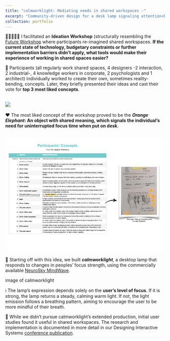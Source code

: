 ```yaml
---
title: "calmworklight: Mediating needs in shared workspaces 💡"
excerpt: "Community-driven design for a desk lamp signaling attention<br/><img src='/images/500x300.png'>"
collection: portfolio
---
```


🧑🏻‍🤝‍🧑🏿 I facilitated an <b>Ideation Workshop</b> (structurally resembling the [Future Workshop](https://participedia.net/method/4796) where participants re-imagined shared workspaces. <b>If the current state of technology, budgetary constraints or further implementation barriers didn’t apply, what tools would make their experience of working in shared spaces easier?</b>

🎤 Participants (all regularly work shared spaces, 4 designers -2 interaction, 2 industrial-, 4 knowledge workers in corporate, 2 psychologists and 1 architect) individually worked to create their own, sometimes reality-bending, concepts. Later, they briefly presented their ideas and cast their vote for <b>top 3 most liked concepts</b>.

<br/><img src='/images/calmworklight-concepts-on-wall.png'>

❤ The most liked concept of the workshop proved to be the <b><i>Orange Elephant</i>: An object with shared meaning, which signals the individual’s need for uninterrupted focus time when put on desk</b>.

<br/><img src='/images/calmworklight-list.png'>

🧠 Starting off with this idea, we built <b><i>calmworklight</i></b>, a desktop lamp that responds to changes in peoples’ focus strength, using the commercially available [NeuroSky MindWave](https://store.neurosky.com/pages/mindwave). 

image of calmworklight

ℹ️ The lamp’s expression depends solely on the <b>user’s level of focus</b>. If it is strong, the lamp returns a steady, calming warm light. If not, the light emission follows a breathing pattern, aiming to encourage the user to be more mindful of their breath. 

📝 While we didn’t pursue calmworklight’s extended production, initial user studies found it useful in shared workspaces. The research and implementation is documented in more detail in our Designing Interactive Systems [conference publication](http://gulcest.github.io/files/turan-2019.pdf). 
